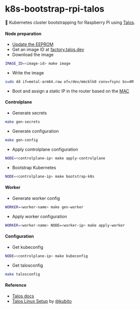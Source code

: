 # k8s-bootstrap-rpi-talos
🚀 Kubernetes cluster bootstrapping for Raspberry Pi using [Talos](https://www.talos.dev/).

#### Node preparation

- [Update the EEPROM](https://www.talos.dev/v1.7/talos-guides/install/single-board-computers/rpi_generic/#updating-the-eeprom)
- Get an image ID at [factory.talos.dev](https://factory.talos.dev/)
- Download the image
```bash
IMAGE_ID=<image-id> make image
```
- Write the image
```bash
sudo dd if=metal-arm64.raw of=/dev/mmcblk0 conv=fsync bs=4M
```
- Boot and assign a static IP in the router based on the [MAC](https://kubito.dev/posts/getting-pi-mac-address/)


#### Controlplane

- Generate secrets
```bash
make gen-secrets
```
- Generate configuration
```bash
make gen-config
```
- Apply controlplane configuration
```bash
NODE=<controlplane-ip> make apply-controlplane
```
- Bootstrap Kubernetes
```bash
NODE=<controlplane-ip> make bootstrap-k8s
```

#### Worker

- Generate worker config
```bash
WORKER=<worker-name> make gen-worker
```
- Apply worker configuration
```bash
WORKER=<worker-name> NODE=<worker-ip> make apply-worker
```

#### Configuration

- Get kubeconfig
```bash
NODE=<controlplane-ip> make kubeconfig
```
- Get talosconfig
```bash
make talosconfig
```

#### Reference
- [Talos docs](https://www.talos.dev/v1.7/)
- [Talos Linux Setup](https://kubito.dev/series/talos-linux-setup/) by [@kubito](https://kubito.dev/)